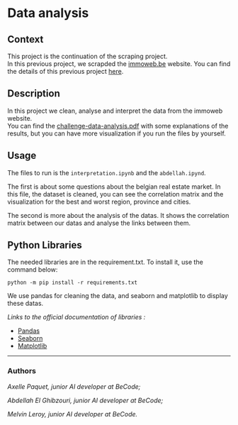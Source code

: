 # Data analysis
## Context

This project is the continuation of the scraping project.  
In this previous project, we scrapded the [immoweb.be](https://www.immoweb.be/fr?gclid=CjwKCAiAwrf-BRA9EiwAUWwKXsUT4YQfghNwPgEK8S_-LnlVDhbQAF_8WqyEJRGYyieUBOEcm-DZlxoC_rEQAvD_BwE) website.
You can find the details of this previous project [here](https://github.com/Ezamey/challenge-collecting-data).

## Description

In this project we clean, analyse and interpret the data from the immoweb website.  
You can find the [challenge-data-analysis.pdf](challenge-data-analysis.pdf) with some explanations of the results, but you can have more visualization if you run the files by yourself.  

## Usage

The files to run is the `interpretation.ipynb` and the `abdellah.ipynd`.

The first is about some questions about the belgian real estate market.
In this file, the dataset is cleaned, you can see the correlation matrix and the visualization for the best and worst region, province and cities.

The second is more about the analysis of the datas.
It shows the correlation matrix between our datas and analyse the links between them.

## Python Libraries

The needed libraries are in the requirement.txt. To install it, use the command below:  

`python -m pip install -r requirements.txt`  

We use pandas for cleaning the data, and seaborn and matplotlib to display these datas.

*Links to the official documentation of libraries :*
- [Pandas](https://pandas.pydata.org/docs/reference/index.html#api)  
- [Seaborn](http://seaborn.pydata.org/api.html)   
- [Matplotlib](https://matplotlib.org/)


  
-----
### Authors

*Axelle Paquet, junior AI developer at BeCode;*

*Abdellah El Ghibzouri, junior AI developer at BeCode;*

*Melvin Leroy, junior AI developer at BeCode.*
